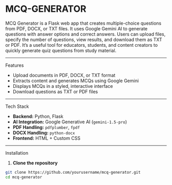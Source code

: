 # MCQ-GENERATOR
MCQ Generator is a Flask web app that creates multiple-choice questions from PDF, DOCX, or TXT files. It uses Google Gemini AI to generate questions with answer options and correct answers. Users can upload files, specify the number of questions, view results, and download them as TXT or PDF. It’s a useful tool for educators, students, and content creators to quickly generate quiz questions from study material.

---

Features

- Upload documents in PDF, DOCX, or TXT format
- Extracts content and generates MCQs using Google Gemini
- Displays MCQs in a styled, interactive interface
- Download questions as TXT or PDF files

---
Tech Stack

- **Backend:** Python, Flask
- **AI Integration:** Google Generative AI (`gemini-1.5-pro`)
- **PDF Handling:** `pdfplumber`, `fpdf`
- **DOCX Handling:** `python-docx`
- **Frontend:** HTML + Custom CSS

---

Installation

1. **Clone the repository**
```bash
git clone https://github.com/yourusername/mcq-generator.git
cd mcq-generator
